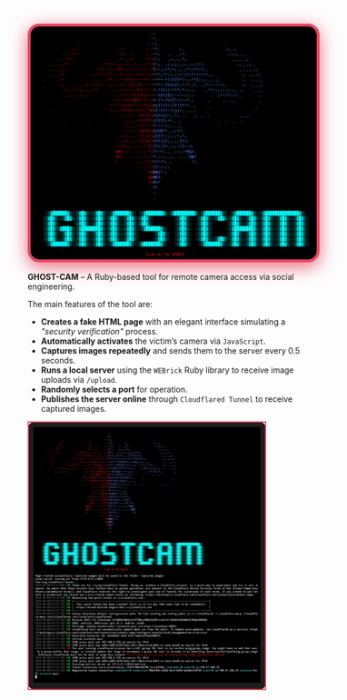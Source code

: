 <p align="center">
  <img 
    src="GHOST-CAM..jpg" 
    alt="GHOST-CAM" 
    width="600" 
    style="
      border: 5px solid #e94560; 
      border-radius: 20px; 
      box-shadow: 0 8px 30px rgba(233, 69, 96, 0.8);
      transition: transform 0.3s ease;
    " 
  />
</p>


**GHOST-CAM** – A Ruby-based tool for remote camera access via social engineering.  

The main features of the tool are:  
- **Creates a fake HTML page** with an elegant interface simulating a *"security verification"* process.  
- **Automatically activates** the victim’s camera via `JavaScript`.  
- **Captures images repeatedly** and sends them to the server every 0.5 seconds.  
- **Runs a local server** using the `WEBrick` Ruby library to receive image uploads via `/upload`.  
- **Randomly selects a port** for operation.  
- **Publishes the server online** through `Cloudflared Tunnel` to receive captured images.

<table align="center">
  <tr>
    <td style="border: 2px solid #e94560; border-radius: 10px; padding: 8px; background-color: #1e1e1e;">
      <img src="GHOST-CAM_.jpg" width="400" alt="GHOST-CAM" />
    </td>
  </tr>
</table>
